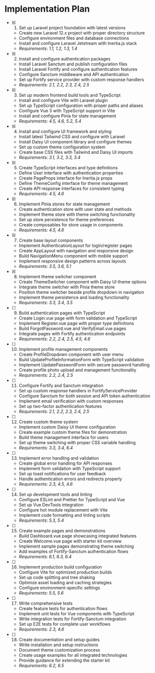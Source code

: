 # Implementation Plan

-   [x] 1. Set up Laravel project foundation with latest versions

    -   Create new Laravel 12.x project with proper directory structure
    -   Configure environment files and database connections
    -   Install and configure Laravel Jetstream with Inertia.js stack
    -   _Requirements: 1.1, 1.2, 1.3, 1.4_

-   [x] 2. Install and configure authentication packages

    -   Install Laravel Sanctum and publish configuration files
    -   Install Laravel Fortify and configure authentication features
    -   Configure Sanctum middleware and API authentication
    -   Set up Fortify service provider with custom response handlers
    -   _Requirements: 2.1, 2.2, 2.3, 2.4, 2.5_

-   [x] 3. Set up modern frontend build tools and TypeScript

    -   Install and configure Vite with Laravel plugin
    -   Set up TypeScript configuration with proper paths and aliases
    -   Configure Vue 3 with TypeScript support in Vite
    -   Install and configure Pinia for state management
    -   _Requirements: 4.5, 4.6, 5.2, 5.4_

-   [x] 4. Install and configure UI framework and styling

    -   Install latest Tailwind CSS and configure with Laravel
    -   Install Daisy UI component library and configure themes
    -   Set up custom theme configuration system
    -   Create base CSS files with Tailwind and Daisy UI imports
    -   _Requirements: 3.1, 3.2, 3.3, 3.4_

-   [x] 5. Create TypeScript interfaces and type definitions

    -   Define User interface with authentication properties
    -   Create PageProps interface for Inertia.js props
    -   Define ThemeConfig interface for theme management
    -   Create API response interfaces for consistent typing
    -   _Requirements: 4.5, 4.6_

-   [x] 6. Implement Pinia stores for state management

    -   Create authentication store with user state and methods
    -   Implement theme store with theme switching functionality
    -   Set up store persistence for theme preferences
    -   Create composables for store usage in components
    -   _Requirements: 4.5, 4.6_

-   [x] 7. Create base layout components

    -   Implement AuthenticationLayout for login/register pages
    -   Create AppLayout with navigation and responsive design
    -   Build NavigationMenu component with mobile support
    -   Implement responsive design patterns across layouts
    -   _Requirements: 3.5, 3.6, 5.1_

-   [x] 8. Implement theme switcher component

    -   Create ThemeSwitcher component with Daisy UI theme options
    -   Integrate theme switcher with Pinia theme store
    -   Position theme switcher beside profile dropdown in navigation
    -   Implement theme persistence and loading functionality
    -   _Requirements: 3.3, 3.4, 3.5_

-   [ ] 9. Build authentication pages with TypeScript

    -   Create Login.vue page with form validation and TypeScript
    -   Implement Register.vue page with proper type definitions
    -   Build ForgotPassword.vue and VerifyEmail.vue pages
    -   Integrate pages with Fortify authentication endpoints
    -   _Requirements: 2.2, 2.4, 2.5, 4.5, 4.6_

-   [ ] 10. Implement profile management components

    -   Create ProfileDropdown component with user menu
    -   Build UpdateProfileInformationForm with TypeScript validation
    -   Implement UpdatePasswordForm with secure password handling
    -   Create profile photo upload and management functionality
    -   _Requirements: 2.2, 2.4, 2.5_

-   [ ] 11. Configure Fortify and Sanctum integration

    -   Set up custom response handlers in FortifyServiceProvider
    -   Configure Sanctum for both session and API token authentication
    -   Implement email verification with custom responses
    -   Set up two-factor authentication features
    -   _Requirements: 2.1, 2.2, 2.3, 2.4, 2.5_

-   [ ] 12. Create custom theme system

    -   Implement custom Daisy UI theme configuration
    -   Create example custom theme files for demonstration
    -   Build theme management interface for users
    -   Set up theme switching with proper CSS variable handling
    -   _Requirements: 3.3, 3.4, 6.4_

-   [ ] 13. Implement error handling and validation

    -   Create global error handling for API responses
    -   Implement form validation with TypeScript support
    -   Set up toast notifications for user feedback
    -   Handle authentication errors and redirects properly
    -   _Requirements: 2.3, 4.5, 4.6_

-   [ ] 14. Set up development tools and linting

    -   Configure ESLint and Prettier for TypeScript and Vue
    -   Set up Vue DevTools integration
    -   Configure hot module replacement with Vite
    -   Implement code formatting and linting scripts
    -   _Requirements: 5.3, 5.4_

-   [ ] 15. Create example pages and demonstrations

    -   Build Dashboard.vue page showcasing integrated features
    -   Create Welcome.vue page with starter kit overview
    -   Implement sample pages demonstrating theme switching
    -   Add examples of Fortify-Sanctum authentication flows
    -   _Requirements: 6.1, 6.3, 6.4_

-   [ ] 16. Implement production build configuration

    -   Configure Vite for optimized production builds
    -   Set up code splitting and tree shaking
    -   Optimize asset loading and caching strategies
    -   Configure environment-specific settings
    -   _Requirements: 5.5, 5.6_

-   [ ] 17. Write comprehensive tests

    -   Create feature tests for authentication flows
    -   Implement unit tests for Vue components with TypeScript
    -   Write integration tests for Fortify-Sanctum integration
    -   Set up E2E tests for complete user workflows
    -   _Requirements: 2.3, 4.6_

-   [ ] 18. Create documentation and setup guides
    -   Write installation and setup instructions
    -   Document theme customization process
    -   Create usage examples for all integrated technologies
    -   Provide guidance for extending the starter kit
    -   _Requirements: 6.2, 6.5_

